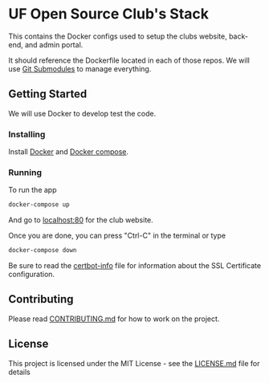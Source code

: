 # UF Open Source Club's Stack

This contains the Docker configs used to setup the clubs website, back-end, and admin portal. 

It should reference the Dockerfile located in each of those repos. We will use [Git Submodules](https://blog.github.com/2016-02-01-working-with-submodules/) to manage everything.

## Getting Started

We will use Docker to develop test the code.

### Installing

Install [Docker](https://docs.docker.com/install/linux/docker-ce/ubuntu/) and [Docker compose](https://docs.docker.com/compose/install/).

### Running

To run the app

```bash
docker-compose up
```

And go to [localhost:80](http://localhost:80/) for the club website.

Once you are done, you can press "Ctrl-C" in the terminal or type

```bash
docker-compose down
```

Be sure to read the [certbot-info](nginx/certbot-info.md) file for information about the SSL Certificate configuration.

<!-- ## Deployment

**Additional steps to deploy and run the project**
 -->

## Contributing

Please read [CONTRIBUTING.md](CONTRIBUTING.md) for how to work on the project.

## License

This project is licensed under the MIT License - see the [LICENSE.md](LICENSE.md) file for details
